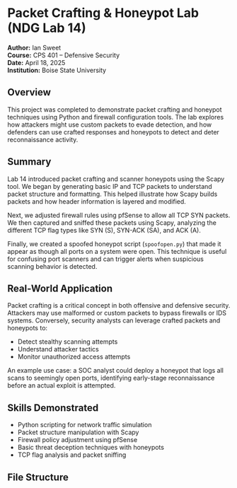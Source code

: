 # Packet Crafting & Honeypot Lab (NDG Lab 14)

**Author:** Ian Sweet  
**Course:** CPS 401 – Defensive Security  
**Date:** April 18, 2025  
**Institution:** Boise State University  

## Overview

This project was completed to demonstrate packet crafting and honeypot techniques using Python and firewall configuration tools. The lab explores how attackers might use custom packets to evade detection, and how defenders can use crafted responses and honeypots to detect and deter reconnaissance activity.

## Summary

Lab 14 introduced packet crafting and scanner honeypots using the Scapy tool. We began by generating basic IP and TCP packets to understand packet structure and formatting. This helped illustrate how Scapy builds packets and how header information is layered and modified.

Next, we adjusted firewall rules using pfSense to allow all TCP SYN packets. We then captured and sniffed these packets using Scapy, analyzing the different TCP flag types like SYN (S), SYN-ACK (SA), and ACK (A).

Finally, we created a spoofed honeypot script (`spoofopen.py`) that made it appear as though all ports on a system were open. This technique is useful for confusing port scanners and can trigger alerts when suspicious scanning behavior is detected.

## Real-World Application

Packet crafting is a critical concept in both offensive and defensive security. Attackers may use malformed or custom packets to bypass firewalls or IDS systems. Conversely, security analysts can leverage crafted packets and honeypots to:

- Detect stealthy scanning attempts
- Understand attacker tactics
- Monitor unauthorized access attempts

An example use case: a SOC analyst could deploy a honeypot that logs all scans to seemingly open ports, identifying early-stage reconnaissance before an actual exploit is attempted.

## Skills Demonstrated

- Python scripting for network traffic simulation
- Packet structure manipulation with Scapy
- Firewall policy adjustment using pfSense
- Basic threat deception techniques with honeypots
- TCP flag analysis and packet sniffing

## File Structure

